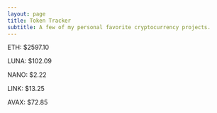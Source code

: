 ```yaml
---
layout: page
title: Token Tracker
subtitle: A few of my personal favorite cryptocurrency projects.
---
```


<!--BEGINCRYPTOINPUT-->
ETH: $2597.10

LUNA: $102.09

NANO: $2.22

LINK: $13.25

AVAX: $72.85

<!--ENDCRYPTOINPUT-->
